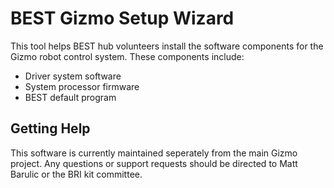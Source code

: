 # BEST Gizmo Setup Wizard

This tool helps BEST hub volunteers install the software components for the Gizmo robot control system. These components include:

* Driver system software
* System processor firmware
* BEST default program

## Getting Help

This software is currently maintained seperately from the main Gizmo project. Any questions or support requests should be directed to Matt Barulic or the BRI kit committee.
